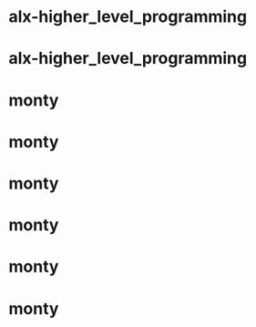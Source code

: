 # alx-higher_level_programming
# alx-higher_level_programming
# monty
# monty
# monty
# monty
# monty
# monty
